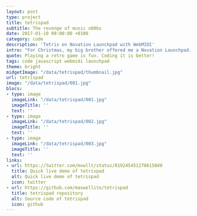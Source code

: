 ```yaml
---
layout: post
type: project
title: tetrispad
subtitle: The revenge of music n00bs
date: 2017-01-10 00:00:00 +0100
category: code
description: 'Tetris on Novation Launchpad with WebMIDI'
intro: "For Christmas, my big brother offered me a Novation Launchpad. It's beautiful piece of hardware. Despite the fact I'm not good at music but (sometimes) I try to improve myself on it, I remain bad at it. However, the manufacturer provide a documentation about MIDI to communicate with the device. I couldn't help it, I had to control these LEDs from my browser. Few days later, tetris was running. It was quite interesting to build a game and respect the limitation of the device to obtain a smooth game. And the best: everything is Web powered. You can see a <a href='https://twitter.com/mxwllt/status/819245451270615040'>quick demo of tetrispad</a> on my twitter."
quote: Playing a retro game is fun. Coding it is better!
tags: code javascript webmidi launchpad
theme: bright
midgetImage: "/data/tetrispad/thumbnail.jpg"
url: tetrispad
image: "/data/tetrispad/001.jpg"
blocs:
- type: image
  imageLink: "/data/tetrispad/001.jpg"
  imageTitle: ''
  text: ''
- type: image
  imageLink: "/data/tetrispad/002.jpg"
  imageTitle: ''
  text: ''
- type: image
  imageLink: "/data/tetrispad/003.jpg"
  imageTitle: ''
  text: ''
links:
- url: https://twitter.com/mxwllt/status/819245451270615040
  title: Quick live demo of tetrispad
  alt: Quick live demo of tetrispad
  icon: twitter
- url: https://github.com/maxwellito/tetrispad
  title: tetrispad repository
  alt: Source code of tetrispad
  icon: github
---
```

